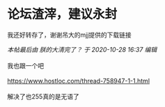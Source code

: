 # 论坛渣滓，建议永封


我还好转存了，谢谢吊大的mjj提供的下载链接

<i class="pstatus"> 本帖最后由 朕的大清完了？ 于 2020-10-28 16:37 编辑 </i><br />
<br />
我也跟一个吧<br />
<br />
https://www.hostloc.com/thread-758947-1-1.html<br />
<br />
解决了也255真的是无语了<br />
<img id="aimg_RLcxX" onclick="zoom(this, this.src, 0, 0, 0)" class="zoom" src="https://i.loli.net/2020/10/28/RjI45Ec6gbFroG8.png" onmouseover="img_onmouseoverfunc(this)" onload="thumbImg(this)" border="0" alt="" />
